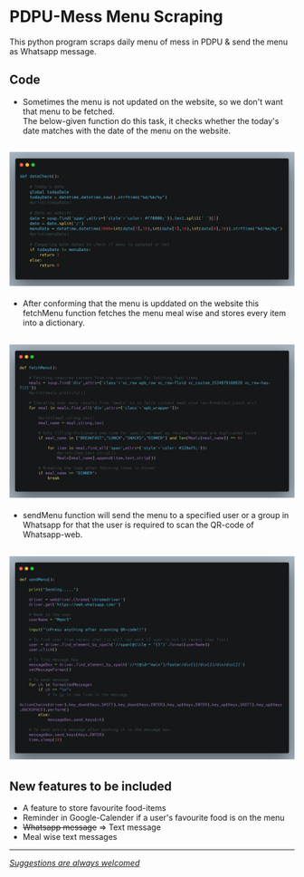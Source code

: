 # PDPU-Mess Menu Scraping
This python program scraps daily menu of mess in PDPU & send the menu as Whatsapp message.  

## Code
* Sometimes the menu is not updated on the website, so we don't want that menu to be fetched.  
The below-given function do this task, it checks whether the today's date matches with the date of the menu on the website.

![dateCheck](https://github.com/memr5/Machine-Learning-Portfolio/blob/master/Web-Scraping/Custo-Friend/Code%20snippets/dateCheck.png)  
---
* After conforming that the menu is upddated on the website this fetchMenu function fetches the menu meal wise and stores every item into a dictionary.

![fetchMenu](https://github.com/memr5/Machine-Learning-Portfolio/blob/master/Web-Scraping/Custo-Friend/Code%20snippets/fetchMenu.png)  
---
* sendMenu function will send the menu to a specified user or a group in Whatsapp for that the user is required to scan the QR-code of Whatsapp-web. 

![sendMenu](https://github.com/memr5/Machine-Learning-Portfolio/blob/master/Web-Scraping/Custo-Friend/Code%20snippets/sendMenu.png)
---

## New features to be included
* A feature to store favourite food-items 
* Reminder in Google-Calender if a user's favourite food is on the menu
* ~~Whatsapp message~~ => Text message
* Meal wise text messages
---
*[Suggestions are always welcomed](https://github.com/memr5/Machine-Learning-Portfolio/issues)*
